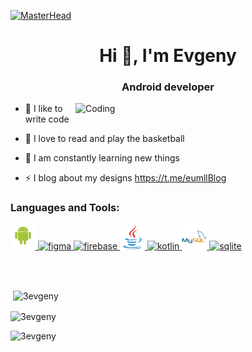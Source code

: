 [![MasterHead](https://1.bp.blogspot.com/-7A4WynwLsMw/XbBpCXG8fHI/AAAAAAAAMt4/uOa1bpLskYgrwGbllhSu2SDj_Mig8SXJQCLcBGAsYHQ/s1600/2000_600px.gif)](https://rishavchanda.io)
<h1 align="center">Hi 👋, I'm Evgeny</h1>
<h3 align="center">Android developer</h3>

<img align="right" alt="Coding" width="400" src="https://github.com/3evgeny/3evgeny/blob/main/0d454efdcfe616f5751612ec01aa22ee.gif">

<p align="left">
</p>

- 💪 I like to write code

- 🎉 I love to read and play the basketball

- 🥅 I am constantly learning new things

- ⚡ I blog about my designs https://t.me/eumllBlog

<p align="left">

<h3 align="left">Languages and Tools:</h3>
<p align="left"> <a href="https://developer.android.com" target="_blank" rel="noreferrer"> <img src="https://raw.githubusercontent.com/devicons/devicon/master/icons/android/android-original-wordmark.svg" alt="android" width="40" height="40"/> </a> <a href="https://www.figma.com/" target="_blank" rel="noreferrer"> <img src="https://www.vectorlogo.zone/logos/figma/figma-icon.svg" alt="figma" width="40" height="40"/> </a> <a href="https://firebase.google.com/" target="_blank" rel="noreferrer"> <img src="https://www.vectorlogo.zone/logos/firebase/firebase-icon.svg" alt="firebase" width="40" height="40"/> </a> <a href="https://www.java.com" target="_blank" rel="noreferrer"> <img src="https://raw.githubusercontent.com/devicons/devicon/master/icons/java/java-original.svg" alt="java" width="40" height="40"/> </a> <a href="https://kotlinlang.org" target="_blank" rel="noreferrer"> <img src="https://www.vectorlogo.zone/logos/kotlinlang/kotlinlang-icon.svg" alt="kotlin" width="40" height="40"/> </a> <a href="https://www.mysql.com/" target="_blank" rel="noreferrer"> <img src="https://raw.githubusercontent.com/devicons/devicon/master/icons/mysql/mysql-original-wordmark.svg" alt="mysql" width="40" height="40"/> </a> <a href="https://www.sqlite.org/" target="_blank" rel="noreferrer"> <img src="https://www.vectorlogo.zone/logos/sqlite/sqlite-icon.svg" alt="sqlite" width="40" height="40"/> </a> </p>

<br>
<br>



<p>&nbsp;<img align="center" src="https://github-readme-stats.vercel.app/api?username=3evgeny&show_icons=true&theme=dark&locale=en" alt="3evgeny" /></p>

<p><img align="center" src="https://github-readme-streak-stats.herokuapp.com/?user=3evgeny&theme=dark" alt="3evgeny" /></p>

<p><img align="left" src="https://github-readme-stats.vercel.app/api/top-langs?username=3evgeny&show_icons=true&theme=dark&locale=en&layout=compact" alt="3evgeny" /></p>
